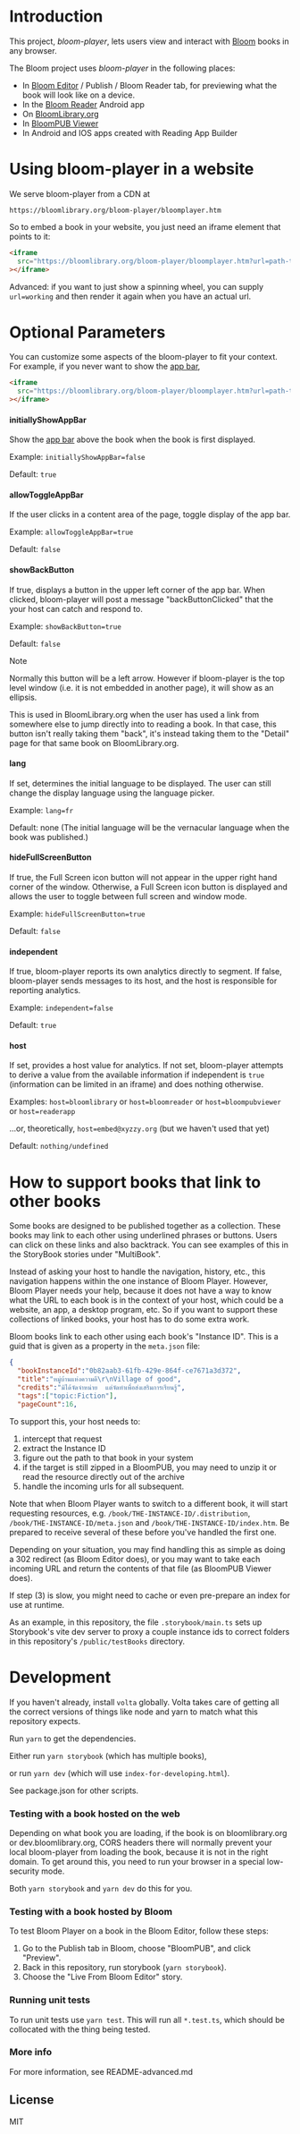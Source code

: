 # Introduction

This project, _bloom-player_, lets users view and interact with [Bloom](https://bloomlibrary.org) books in any browser.

The Bloom project uses _bloom-player_ in the following places:

- In [Bloom Editor](https://github.com/bloombooks/bloomdesktop) / Publish / Bloom Reader tab, for previewing what the book will look like on a device.
- In the [Bloom Reader](https://github.com/bloombooks/bloomreader) Android app
- On [BloomLibrary.org](https://bloomlibrary.org)
- In [BloomPUB Viewer](https://github.com/bloombooks/bloompub-viewer)
- In Android and IOS apps created with Reading App Builder

# Using bloom-player in a website

We serve bloom-player from a CDN at

    https://bloomlibrary.org/bloom-player/bloomplayer.htm

So to embed a book in your website, you just need an iframe element that points to it:

```html
<iframe
  src="https://bloomlibrary.org/bloom-player/bloomplayer.htm?url=path-to-your-book"
></iframe>
```

Advanced: if you want to just show a spinning wheel, you can supply `url=working` and then render it again when you have an actual url.

# Optional Parameters

You can customize some aspects of the bloom-player to fit your context. For example, if you never want to show the [app bar](https://material.io/design/components/app-bars-top.html),

```html
<iframe
  src="https://bloomlibrary.org/bloom-player/bloomplayer.htm?url=path-to-your-book&initiallyShowAppBar=false&allowToggleAppBar=false"
></iframe>
```

#### initiallyShowAppBar

Show the [app bar](https://material.io/design/components/app-bars-top.html) above the book when the book is first displayed.

Example: `initiallyShowAppBar=false`

Default: `true`

#### allowToggleAppBar

If the user clicks in a content area of the page, toggle display of the app bar.

Example: `allowToggleAppBar=true`

Default: `false`

#### showBackButton

If true, displays a button in the upper left corner of the app bar. When clicked, bloom-player will post a message "backButtonClicked" that the your host can catch and respond to.

Example: `showBackButton=true`

Default: `false`

> [!NOTE]
> Normally this button will be a left arrow. However if bloom-player is the top level window (i.e. it is not embedded in another page), it will show as an ellipsis.
>
> This is used in BloomLibrary.org when the user has used a link from somewhere else to jump directly into to reading a book. In that case, this button isn't really taking them "back", it's instead taking them to the "Detail" page for that same book on BloomLibrary.org.

#### lang

If set, determines the initial language to be displayed. The user can still change the display language using the language picker.

Example: `lang=fr`

Default: none (The initial language will be the vernacular language when the book was published.)

#### hideFullScreenButton

If true, the Full Screen icon button will not appear in the upper right hand corner of the window. Otherwise, a Full Screen icon button is displayed and allows the user to toggle between full screen and window mode.

Example: `hideFullScreenButton=true`

Default: `false`

#### independent

If true, bloom-player reports its own analytics directly to segment. If false, bloom-player sends messages to its host, and the host is responsible for reporting analytics.

Example: `independent=false`

Default: `true`

#### host

If set, provides a host value for analytics. If not set, bloom-player attempts to derive a value from the available information if independent is `true` (information can be limited in an iframe) and does nothing otherwise.

Examples: `host=bloomlibrary` or `host=bloomreader` or `host=bloompubviewer` or `host=readerapp`

...or, theoretically, `host=embed@xyzzy.org` (but we haven't used that yet)

Default: `nothing/undefined`

# How to support books that link to other books

Some books are designed to be published together as a collection. These books may link to each other using underlined phrases or buttons. Users can click on these links and also backtrack. You can see examples of this in the StoryBook stories under "MultiBook".

Instead of asking your host to handle the navigation, history, etc., this navigation happens within the one instance of Bloom Player. However, Bloom Player needs your help, because it does not have a way to know what the URL to each book is in the context of your host, which could be a website, an app, a desktop program, etc. So if you want to support these collections of linked books, your host has to do some extra work.

Bloom books link to each other using each book's "Instance ID". This is a guid that is given as a property in the `meta.json` file:

```json
{
  "bookInstanceId":"0b82aab3-61fb-429e-864f-ce7671a3d372",
  "title":"หมู่บ้านแห่งความดี\r\nVillage of good",
  "credits":"มิได้จัดจำหน่าย  แต่จัดทำเพื่อส่งเสริมการเรียนรู้",
  "tags":["topic:Fiction"],
  "pageCount":16,
```

To support this, your host needs to:

1. intercept that request
2. extract the Instance ID
3. figure out the path to that book in your system
4. if the target is still zipped in a BloomPUB, you may need to unzip it or read the resource directly out of the archive
5. handle the incoming urls for all subsequent.

Note that when Bloom Player wants to switch to a different book, it will start requesting resources, e.g. `/book/THE-INSTANCE-ID/.distribution`, `/book/THE-INSTANCE-ID/meta.json` and `/book/THE-INSTANCE-ID/index.htm`. Be prepared to receive several of these before you've handled the first one.

Depending on your situation, you may find handling this as simple as doing a 302 redirect (as Bloom Editor does), or you may want to take each incoming URL and return the contents of that file (as BloomPUB Viewer does).

If step (3) is slow, you might need to cache or even pre-prepare an index for use at runtime.

As an example, in this repository, the file `.storybook/main.ts` sets up Storybook's vite dev server to proxy a couple instance ids to correct folders in this repository's `/public/testBooks` directory.

# Development

If you haven't already, install `volta` globally. Volta takes care of getting all the correct versions of things like node and yarn to match what this repository expects.

Run `yarn` to get the dependencies.

Either run `yarn storybook` (which has multiple books),

or run `yarn dev` (which will use `index-for-developing.html`).

See package.json for other scripts.

### Testing with a book hosted on the web

Depending on what book you are loading, if the book is on bloomlibrary.org or dev.bloomlibrary.org, CORS headers there will normally prevent your local bloom-player from loading the book, because it is not in the right domain. To get around this, you need to run your browser in a special low-security mode.

Both `yarn storybook` and `yarn dev` do this for you.

### Testing with a book hosted by Bloom

To test Bloom Player on a book in the Bloom Editor, follow these steps:

1. Go to the Publish tab in Bloom, choose "BloomPUB", and click "Preview".
2. Back in this repository, run storybook (`yarn storybook`).
3. Choose the "Live From Bloom Editor" story.

### Running unit tests

To run unit tests use `yarn test`. This will run all `*.test.ts`, which should be collocated with the thing being tested.

### More info

For more information, see README-advanced.md

## License

MIT
